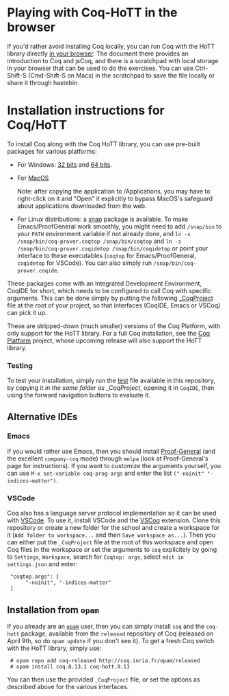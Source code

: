 # Playing with Coq-HoTT in the browser

If you'd rather avoid installing Coq locally, you can run Coq with the 
HoTT library directly [in your browser](https://hott.github.io/EPIT-2020/jscoq-hott/).
The document there provides an introduction to Coq and jsCoq, and there is a scratchpad
with local storage in your browser that can be used to do the exercises.
You can use Ctrl-Shift-S (Cmd-Shift-S on Macs) in the scratchpad to save the file locally 
or share it through hastebin.

# Installation instructions for Coq/HoTT

To install Coq along with the Coq HoTT library, you can use pre-built packages 
for various platforms:

  - For Windows: [32 bits](https://github.com/HoTT/EPIT-2020/releases/download/v0.1/Windows.installer.32.bits.zip) and [64 bits](https://github.com/HoTT/EPIT-2020/releases/download/v0.1/Windows.installer.64.bits.zip).

  - For [MacOS](https://github.com/HoTT/EPIT-2020/releases/download/v0.1/Macos.installer.zip)
  
    Note: after copying the application to /Applications, you may have to right-click on it 
    and "Open" it explicitly to bypass MacOS's safeguard about applications downloaded from the web.

  - For Linux distributions: a [snap](https://github.com/HoTT/EPIT-2020/releases/download/v0.1/Snap.package.zip) package is available.
    To make Emacs/ProofGeneral work smoothly, you might need to add `/snap/bin` to your `PATH` environment 
    variable if not already done, and `ln -s /snap/bin/coq-prover.coqtop /snap/bin/coqtop` and 
    `ln -s /snap/bin/coq-prover.coqidetop /snap/bin/coqidetop` or point your interface to these 
    executables (`coqtop` for Emacs/ProofGeneral, `coqidetop` for VSCode). 
    You can also simply run `/snap/bin/coq-prover.coqide`.
  
These packages come with an Integrated Development Environment, CoqIDE for short,
which needs to be configured to call Coq with specific arguments. This can be done
simply by putting the following [_CoqProject](_CoqProject) file at the root of your
project, so that interfaces (CoqIDE, Emacs or VSCoq) can pick it up.

These are stripped-down (much smaller) versions of the Coq Platform, with only support for the HoTT library.
For a full Coq installation, see the [Coq Platform](https://github.com/coq/platform) project, whose upcoming
release will also support the HoTT library.

### Testing

To test your installation, simply run the [test](TestHoTT.v) file available in this repository,
by copying it *in the same folder as _CoqProject*, opening it in `CoqIDE`, then using the forward navigation buttons to evaluate it.

## Alternative IDEs

### Emacs

If you would rather use Emacs, then you should install [Proof-General](https://proofgeneral.github.io/) 
(and the excellent `company-coq` mode) through `melpa` (look at Proof-General's page for instructions). 
If you want to customize the arguments yourself, you can use `M-x set-variable coq-prog-args` and enter 
the list `("-noinit" "-indices-matter")`. 

### VSCode

Coq also has a language server protocol implementation so it can be used with [VSCode](https://code.visualstudio.com/). To use it, install VSCode and the [VSCoq](https://marketplace.visualstudio.com/items?itemName=maximedenes.vscoq) extension. Clone this repository or create a new folder for the school and create a workspace 
for it (`Add folder to workspace...` and then `Save workspace as...`). 
Then you can either put  the `_CoqProject` file at the root of this workspace and open Coq files in the
workspace *or* set the arguments to `coq` explicitely by going to `Settings`, `Workspace`, search for `Coqtop: args`, select `edit in settings.json` and enter:

     "coqtop.args": [
          "-noinit", "-indices-matter"
     ]

## Installation from `opam`

If you already are an [`opam`](http://opam.ocaml.org) user, then you can simply install `coq` 
and the `coq-hott` package, available from the `released` repository of Coq (released on April 9th,
so do `opam update` if you don't see it). To get a fresh Coq switch with the HoTT library, simply
use:

     # opam repo add coq-released http://coq.inria.fr/opam/released
     # opam install coq.8.13.1 coq-hott.8.13

You can then use the provided `_CoqProject` file, or set the options as described above for 
the various interfaces.

